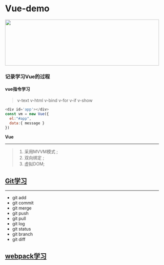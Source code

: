 # Vue-demo
<!-- ![vue](https://cn.vuejs.org/images/logo.svg "vue") -->
<img src=https://cn.vuejs.org/images/logo.svg  width=100% height=150 />

### 记录学习Vue的过程

#### vue指令学习

>v-text  v-html  v-bind v-for  v-if  v-show  

```   javaScript
<div id='app'></div>
const vm = new Vue({
  el:"#app",
  data:{ message }
})
```

**Vue**
_________

>1. 采用MVVM模式 ;
>2. 双向绑定 ;
>3. 虚拟DOM;


## [Git学习](https://www.bootcss.com/p/git-guide/)

______

+ git add
+ git commit
+ git merge  
+ git push
+ git pull  
+ git log
+ git status
+ git branch
+ git diff

## [webpack学习](https://segmentfault.com/a/1190000006178770)
